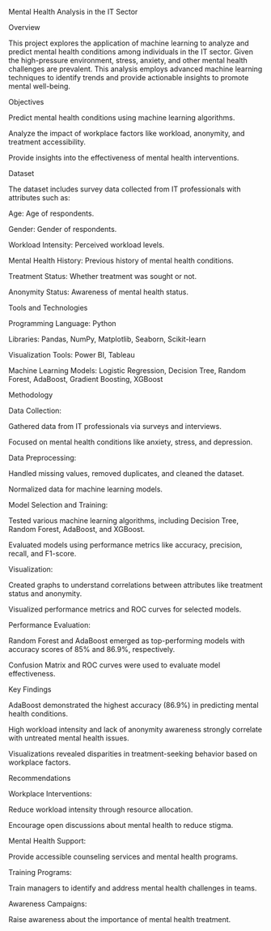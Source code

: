 Mental Health Analysis in the IT Sector

Overview

This project explores the application of machine learning to analyze and predict mental health conditions among individuals in the IT sector. Given the high-pressure environment, stress, anxiety, and other mental health challenges are prevalent. This analysis employs advanced machine learning techniques to identify trends and provide actionable insights to promote mental well-being.

Objectives

Predict mental health conditions using machine learning algorithms.

Analyze the impact of workplace factors like workload, anonymity, and treatment accessibility.

Provide insights into the effectiveness of mental health interventions.

Dataset

The dataset includes survey data collected from IT professionals with attributes such as:

Age: Age of respondents.

Gender: Gender of respondents.

Workload Intensity: Perceived workload levels.

Mental Health History: Previous history of mental health conditions.

Treatment Status: Whether treatment was sought or not.

Anonymity Status: Awareness of mental health status.

Tools and Technologies

Programming Language: Python

Libraries: Pandas, NumPy, Matplotlib, Seaborn, Scikit-learn

Visualization Tools: Power BI, Tableau

Machine Learning Models: Logistic Regression, Decision Tree, Random Forest, AdaBoost, Gradient Boosting, XGBoost

Methodology

Data Collection:

Gathered data from IT professionals via surveys and interviews.

Focused on mental health conditions like anxiety, stress, and depression.

Data Preprocessing:

Handled missing values, removed duplicates, and cleaned the dataset.

Normalized data for machine learning models.

Model Selection and Training:

Tested various machine learning algorithms, including Decision Tree, Random Forest, AdaBoost, and XGBoost.

Evaluated models using performance metrics like accuracy, precision, recall, and F1-score.

Visualization:

Created graphs to understand correlations between attributes like treatment status and anonymity.

Visualized performance metrics and ROC curves for selected models.

Performance Evaluation:

Random Forest and AdaBoost emerged as top-performing models with accuracy scores of 85% and 86.9%, respectively.

Confusion Matrix and ROC curves were used to evaluate model effectiveness.

Key Findings

AdaBoost demonstrated the highest accuracy (86.9%) in predicting mental health conditions.

High workload intensity and lack of anonymity awareness strongly correlate with untreated mental health issues.

Visualizations revealed disparities in treatment-seeking behavior based on workplace factors.

Recommendations

Workplace Interventions:

Reduce workload intensity through resource allocation.

Encourage open discussions about mental health to reduce stigma.

Mental Health Support:

Provide accessible counseling services and mental health programs.

Training Programs:

Train managers to identify and address mental health challenges in teams.

Awareness Campaigns:

Raise awareness about the importance of mental health treatment.
